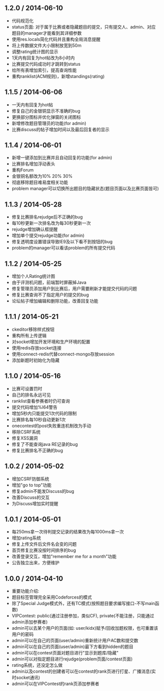 ## 1.2.0 / 2014-06-10
* 代码规范化
* status页面: 对于属于比赛或者隐藏题目的提交，只有提交人、admin、对应题目的manager才能看到其详细参数
* 使用res.locals简化代码并且重构全局消息提醒
* 将上传数据文件大小限制放宽到50m
* 调整rating统计图的显示
* 1天内有回复为hot帖改为8小时内
* 比赛提交代码成功时才跳转到status
* 给所有表增加索引，提高查询性能
* 重构ranklist(ACM规则)，新增standings(rating)

## 1.1.5 / 2014-06-06
* 一天内有回复为hot帖
* 修复自己的金银铜显示不准确的bug
* 更换部分图标并优化弹窗的关闭图标
* 新增修改题目管理员的功能(for admin)
* 比赛discuss的帖子增加时间以及最后回复者的显示

## 1.1.4 / 2014-06-01
* 新增一键添加到比赛并且自动回复的功能(for admin)
* 比赛排名增加浮动表头
* 重构Forum
* 金银铜名额改为10% 20% 30%
* 彻底移除题目难易度相关功能
* problem manager可以切换所出题目的隐藏状态(题目页面以及比赛页面皆可)

## 1.1.3 / 2014-05-28
* 修复比赛排名rejudge后不正确的bug
* 每10秒更新一次排名改为每30秒更新一次
* rejudge增加确认框提醒
* 增加单个提交rejudge功能(for admin)
* 修复透明度设置错误导致IE9及以下看不到按钮的bug
* problem的manager可以看该problem的所有提交代码

## 1.1.2 / 2014-05-25
* 增加个人Rating统计图
* 由于评测机问题，前端暂时屏蔽掉Java
* 修复管理员添加用户到比赛后，用户需要刷新才能提交代码的问题
* 修复比赛查询不了指定用户的提交的bug
* 论坛帖子增加编辑和删除功能，改善回复功能

## 1.1.1 / 2014-05-21
* ckeditor移除样式按钮
* 重构所有上传逻辑
* 对socket增加开发环境和生产环境的配置
* 使用redis存放socket连接
* 使用connect-redis代替connect-mongo存放session
* 添加新题时初始化为隐藏

## 1.1.0 / 2014-05-16
* 比赛可设置罚时
* 自己的排名永远可见
* ranklist查看参赛者时仍可查询
* 提交代码增加%I64警告
* 增加5秒内只能提交1次代码的限制
* 比赛排名每10秒自动更新1次
* onecontest的post失败重连机制改为手动
* 移除CSRF系统
* 修复XSS漏洞
* 修复了不能查询java RE记录的bug
* 修复比赛排名不正确的bug

## 1.0.2 / 2014-05-02
* 增加CSRF防御系统
* 增加"go to top"功能
* 修复admin不能发Discuss的bug
* 改善Discuss的交互
* 为Discuss增加实时提醒

## 1.0.1 / 2014-05-01
* 每250ms拿一次待判提交记录的结果改为每1000ms拿一次
* 增加rating系统
* 修复上传文件后文件名会变的问题
* 首页修复比赛没按时间排序的bug
* 改善登录交互，增加"remember me for a month"功能
* 公告独立出来，方便维护

## 1.0.0 / 2014-04-10
* 重要功能介绍:
* 题目标签管理完全采用Codeforces的模式
* 除了Special Judge模式外，还有TC模式(按照题目要求编写接口-不写main函数)
* VIPContest: public(通过注册参加，类似CF), private(不能注册，只能通过admin添加参赛者)
* admin可以去某个用户的页面(如: user/kidx)赋予/回收加题权限，也可重置该用户的密码
* admin可以在自己的页面(user/admin)重新统计用户AC数和提交数
* admin可以在自己的页面(user/admin)最下方看到hidden的题目
* admin可以在contest页面对题目进行"显示到题库/隐藏"
* admin可以对指定题目进行rejudge(problem页面/contest页面)
* rating系统，还没定怎么做
* admin以及contest的创建者可以在contest的rank页进行打星、广播消息(实时socket通讯)
* admin可以在VIPContest的rank页添加参赛者
